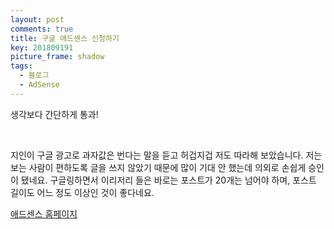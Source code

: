 ```yaml
---
layout: post
comments: true
title: 구글 애드센스 신청하기
key: 201809191
picture_frame: shadow
tags:
  - 블로그
  - AdSense
---
```


생각보다 간단하게 통과!

<!--more-->

<br>

지인이 구글 광고로 과자값은 번다는 말을 듣고 허겁지겁 저도 따라해 보았습니다. 저는 보는 사람이 편하도록 글을 쓰지 않았기 때문에 많이 기대 안 했는데 의외로 손쉽게 승인이 됐네요.
구글링하면서 이리저리 들은 바로는 포스트가 20개는 넘어야 하며, 포스트 길이도 어느 정도 이상인 것이 좋다네요.

[애드센스 홈페이지](https://www.google.com/adsense/)

